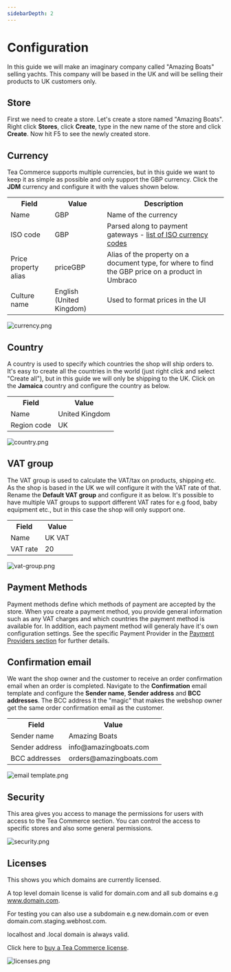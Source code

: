 ```yaml
---
sidebarDepth: 2
---
```

# Configuration

In this guide we will make an imaginary company called "Amazing Boats" selling yachts. This company will be based in the UK and will be selling their products to UK customers only.

## Store

First we need to create a store. Let's create a store named "Amazing Boats". Right click **Stores**, click **Create**, type in the new name of the store and click **Create**. Now hit F5 to see the newly created store.

## Currency

Tea Commerce supports multiple currencies, but in this guide we want to keep it as simple as possible and only support the GBP currency. Click the **JDM** currency and configure it with the values shown below.

<table>
	<tr>
		<th>Field</th>
		<th>Value</th>
		<th>Description</th>
	</tr>
	<tr>
		<td>Name</td>
		<td>GBP</td>
		<td>Name of the currency</td>
	</tr>
	<tr>
		<td>ISO code</td>
		<td>GBP</td>
		<td>Parsed along to payment gateways - <a href="https://en.wikipedia.org/wiki/ISO_4217#Active_codes" target="_blank">list of ISO currency codes</a></td>
	</tr>
	<tr>
		<td>Price property alias</td>
		<td>priceGBP</td>
		<td>Alias of the property on a document type, for where to find the GBP price on a product in Umbraco</td>
	</tr>
	<tr>
		<td>Culture name</td>
		<td>English (United Kingdom)</td>
		<td>Used to format prices in the UI</td>
	</tr>
</table>

![currency.png](/img/093b15d-currency.png)

## Country

A country is used to specify which countries the shop will ship orders to. It's easy to create all the countries in the world (just right click and select "Create all"), but in this guide we will only be shipping to the UK. Click on the **Jamaica** country and configure the country as below.

<table>
	<tr>
		<th>Field</th>
		<th>Value</th>
	</tr>
	<tr>
		<td>Name</td>
		<td>United Kingdom</td>
	</tr>
	<tr>
		<td>Region code</td>
		<td>UK</td>
	</tr>
</table>

![country.png](/img/973ee1d-country.png)

## VAT group

The VAT group is used to calculate the VAT/tax on products, shipping etc. As the shop is based in the UK we will configure it with the VAT rate of that. Rename the **Default VAT group** and configure it as below. It's possible to have multiple VAT groups to support different VAT rates for e.g food, baby equipment etc., but in this case the shop will only support one.

<table>
	<tr>
		<th>Field</th>
		<th>Value</th>
	</tr>
	<tr>
		<td>Name</td>
		<td>UK VAT</td>
	</tr>
	<tr>
		<td>VAT rate</td>
		<td>20</td>
	</tr>
</table>

![vat-group.png](/img/cb452cd-vat-group.png)

## Payment Methods

Payment methods define which methods of payment are accepted by the store. When you create a payment method, you provide general information such as any VAT charges and which countries the payment method is available for. In addition, each payment method will generaly have it's own configuration settings. See the specific Payment Provider in the [Payment Providers section](../../payment-providers/) for further details.

## Confirmation email

We want the shop owner and the customer to receive an order confirmation email when an order is completed. Navigate to the **Confirmation** email template and configure the **Sender name**, **Sender address** and **BCC addresses**. The BCC address it the "magic" that makes the webshop owner get the same order confirmation email as the customer.

<table>
	<tr>
		<th>Field</th>
		<th>Value</th>
	</tr>
	<tr>
		<td>Sender name</td>
		<td>Amazing Boats</td>
	</tr>
	<tr>
		<td>Sender address</td>
		<td>info@amazingboats.com</td>
	</tr>
	<tr>
		<td>BCC addresses</td>
		<td>orders@amazingboats.com</td>
	</tr>
</table>

![email template.png](/img/7140923-email_template.png)

## Security

This area gives you access to manage the permissions for users with access to the Tea Commerce section. You can control the access to specific stores and also some general permissions.

![security.png](/img/37b6cd8-security.png)

## Licenses 

This shows you which domains are currently licensed.

A top level domain license is valid for domain.com and all sub domains e.g www.domain.com.

For testing you can also use a subdomain e.g new.domain.com or even domain.com.staging.webhost.com.

localhost and .local domain is always valid.

Click here to [buy a Tea Commerce license](https://teacommerce.net/).

![licenses.png](/img/0340ffa-licenses.png)

